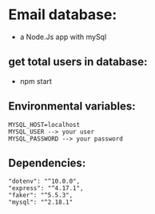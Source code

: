 # Email database:
- a Node.Js app with mySql

## get total users in database:
- npm start

## Environmental variables: 
    MYSQL_HOST=localhost
    MYSQL_USER --> your user
    MYSQL_PASSWORD --> your password

## Dependencies:
    "dotenv": "^10.0.0",
    "express": "^4.17.1",
    "faker": "^5.5.3",
    "mysql": "^2.18.1"